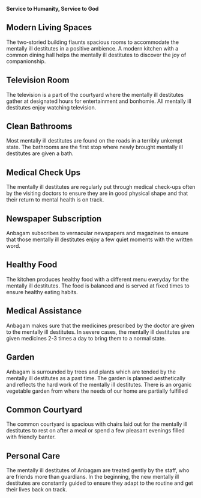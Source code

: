 **Service to Humanity, Service to God**

</section><section>

# Modern Living Spaces

The two-storied building flaunts spacious rooms to accommodate the mentally ill destitutes in a positive ambience.  A modern kitchen with a common dining hall helps the mentally ill destitutes to discover the joy of companionship.

</section><section>

# Television Room

The television is a part of the courtyard where the mentally ill destitutes gather at designated hours for entertainment and bonhomie. All mentally ill destitutes enjoy watching television.

</section><section>

# Clean Bathrooms

Most mentally ill destitutes are found on the roads in a terribly unkempt state. The bathrooms are the first stop where newly brought mentally ill destitutes are given a bath.

</section><section>

# Medical Check Ups

The mentally ill destitutes are regularly put through medical check-ups often by the visiting doctors to ensure they are in good physical shape and that their return to mental health is on track.

</section><section>

# Newspaper Subscription

Anbagam subscribes to vernacular newspapers and magazines to ensure that those mentally ill destitutes enjoy a few quiet moments with the written word.

</section><section>

# Healthy Food

The kitchen produces healthy food with a different menu everyday for the mentally ill destitutes. The food is balanced and is served at fixed times to ensure healthy eating habits.

</section><section>

# Medical Assistance

Anbagam makes sure that the medicines prescribed by the doctor are given to the mentally ill destitutes. In severe cases, the mentally ill destitutes are given medicines 2-3 times a day to bring them to a normal state.

</section><section>

# Garden

Anbagam is surrounded by trees and plants which are tended by the mentally ill destitutes as a past time. The garden is planned aesthetically and reflects the hard work of the mentally ill destitutes. There is an organic vegetable garden from where the needs of our home are partially fulfilled 

</section><section>

# Common Courtyard
The common courtyard is spacious with chairs laid out for the mentally ill destitutes to rest on after a meal or spend a few pleasant evenings filled with friendly banter.

</section><section>

# Personal Care

The mentally ill destitutes of Anbagam are treated gently by the staff, who are friends more than guardians. In the beginning, the new mentally ill destitutes are constantly guided to ensure they adapt to the routine and get their lives back on track.

